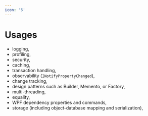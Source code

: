 ```yaml
---
icon: '5'
---
```


# Usages

* logging,&#x20;
* profiling,
* security,
* caching,
* transaction handling,
* observability (`INotifyPropertyChanged`),
* change tracking,
* design patterns such as Builder, Memento, or Factory,
* multi-threading,
* equality,
* WPF dependency properties and commands,
* storage (including object-database mapping and serialization),



